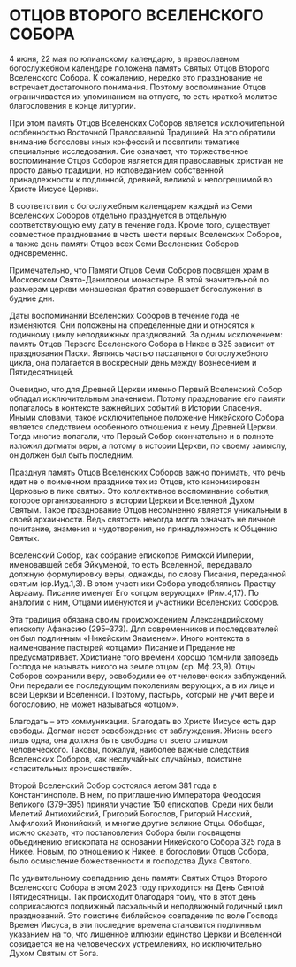 # ОТЦОВ ВТОРОГО ВСЕЛЕНСКОГО СОБОРА

4 июня, 22 мая по юлианскому календарю, в православном богослужебном календаре положена память Святых Отцов Второго Вселенского Собора. К сожалению, нередко это празднование не встречает достаточного понимания. Поэтому воспоминание Отцов ограничивается их упоминанием на отпусте, то есть краткой молитве благословения в конце литургии.

При этом память Отцов Вселенских Соборов является исключительной особенностью Восточной Православной Традицией. На это обратили внимание богословы иных конфессий и посвятили тематике специальные исследования. Сие означает, что торжественное воспоминание Отцов Соборов является для православных христиан не просто данью традиции, но исповеданием собственной принадлежности к подлинной, древней, великой и непогрешимой во Христе Иисусе Церкви.

В соответствии с богослужебным календарем каждый из Семи Вселенских Соборов отдельно празднуется в отдельную соответствующую ему дату в течение года. Кроме того, существует совместное празднование в честь шести первых Вселенских Соборов, а также день памяти Отцов всех Семи Вселенских Соборов одновременно.

Примечательно, что Памяти Отцов Семи Соборов посвящен храм в Московском Свято-Даниловом монастыре. В этой значительной по размерам церкви монашеская братия совершает богослужения в будние дни.

Даты воспоминаний Вселенских Соборов в течение года не изменяются. Они положены на определенные дни и относятся к годичному циклу неподвижных празднований. За одним исключением: память Отцов Первого Вселенского Собора в Никее в 325 зависит от празднования Пасхи. Являясь частью пасхального богослужебного цикла, она полагается в воскресный день между Вознесением и Пятидесятницей.

Очевидно, что для Древней Церкви именно Первый Вселенский Собор обладал исключительным значением. Потому празднование его памяти полагалось в контексте важнейших событий в Истории Спасения. Иными словами, такое исключительное положение Никейского Собора является следствием особенного отношения к нему Древней Церкви. Тогда многие полагали, что Первый Собор окончательно и в полноте изложил догматы веры, а потому в истории Церкви, по своему замыслу, он должен был быть последним.

Празднуя память Отцов Вселенских Соборов важно понимать, что речь идет не о поименном празднике тех из Отцов, кто канонизирован Церковью в лике святых. Это коллективное воспоминание события, которое организованного в истории Церкви и Вселенной Духом Святым. Такое празднование Отцов несомненно является уникальным в своей архаичности. Ведь святость некогда могла означать не личное почитание, знамения и чудотворения, но принадлежность к Общению Святых.

Вселенский Собор, как собрание епископов Римской Империи, именовавшей себя Эйкуменой, то есть Вселенной, передавало должную формулировку веры, однажды, по слову Писания, переданной святым (ср.Иуд.1,3). В этом участники Собора уподоблялись Праотцу Аврааму. Писание именует Его «отцом верующих» (Рим.4,17). По аналогии с ним, Отцами именуются и участники Вселенских Соборов.

Эта традиция обязана своим происхождением Александрийскому епископу Афанасию (295–373). Для современников и последователей он был подлинным «Никейским Знаменем». Иного контекста в наименование пастырей «отцами» Писание и Предание не предусматривает. Христиане того времени хорошо помнили заповедь Господа не называть никого на земле отцом (ср. Мф.23,9). Отцы Соборов сохранили веру, освободили ее от человеческих заблуждений. Они передали ее последующим поколениям верующих, а в их лице и всей Церкви и Вселенной. Поэтому, пастырь, который не учит вере и богословию, не может называться «отцом».

Благодать – это коммуникации. Благодать во Христе Иисусе есть дар свободы. Догмат несет освобождение от заблуждения. Жизнь всего лишь одна, она должна быть свободна от всего слишком человеческого. Таковы, пожалуй, наиболее важные следствия Вселенских Соборов, как неслучайных случайных, поистине «спасительных происшествий».

Второй Вселенский Собор состоялся летом 381 года в Константинополе. В нем, по приглашению Императора Феодосия Великого (379–395) приняли участие 150 епископов. Среди них были Мелетий Антиохийский, Григорий Богослов, Григорий Нисский, Амфилохий Иконийский, и многие другие великие Отцы. Обобщая, можно сказать, что постановления Собора были посвящены объединению епископата на основании Никейского Собора 325 года в Никее. Новым, по отношению к Никее, в богословии Отцов Собора, было осмысление божественности и господства Духа Святого.

По удивительному совпадению день памяти Святых Отцов Второго Вселенского Собора в этом 2023 году приходится на День Святой Пятидесятницы. Так происходит благодаря тому, что в этот день соприкасаются подвижный пасхальный и неподвижный годичный цикл празднований. Это поистине библейское совпадение по воле Господа Времен Иисуса, в эти последние времена становится подлинным указанием на то, что лишенное иллюзии единство Церкви и Вселенной созидается не на человеческих устремлениях, но исключительно Духом Святым от Бога.

